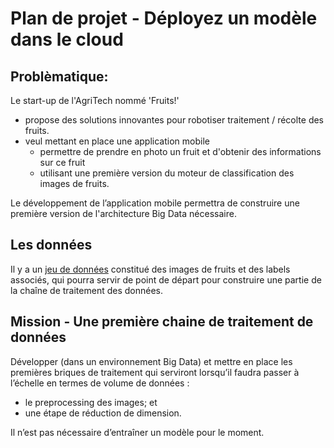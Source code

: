 # Plan de projet - Déployez un modèle dans le cloud

## Problèmatique:

Le start-up de l'AgriTech nommé 'Fruits!'
- propose des solutions innovantes pour robotiser traitement / récolte des fruits. 
- veul mettant en place une application mobile
   - permettre de prendre en photo un fruit et d'obtenir des informations sur ce fruit
   - utilisant une première version du moteur de classification des images de fruits.

Le développement de l’application mobile permettra de construire une première version de l'architecture Big Data nécessaire.

## Les données

Il y a un [jeu de données](https://www.kaggle.com/moltean/fruits) constitué des images de fruits et des labels associés, qui pourra servir de point de départ pour construire une partie de la chaîne de traitement des données.

## Mission - Une première chaine de traitement de données 

Développer (dans un environnement Big Data) et mettre en place les premières briques de traitement qui serviront lorsqu’il faudra passer à l’échelle en termes de volume de données :
- le preprocessing des images; et
- une étape de réduction de dimension.

Il n’est pas nécessaire d’entraîner un modèle pour le moment.
